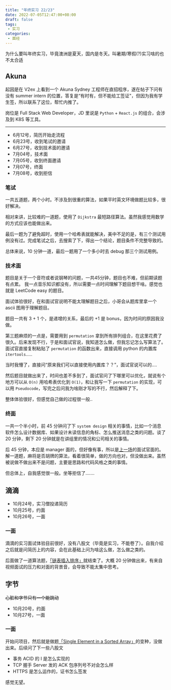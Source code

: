 ```yaml
---
title: "年终实习 22/23"
date: 2022-07-05T12:47:00+08:00
draft: false
tags:
 - 实习
categories:
 - 面经
---
```


为什么要叫年终实习，毕竟澳洲是夏天，国内是冬天。叫暑期/寒假(?)实习啥的也不太合适

## Akuna

起因是在 V2ex 上看到一个 Akuna Sydney 工程师在直招程序，遂在帖子下问有没有 summer intern 的位置，答复是“有时有，但不能给工签证"，但因为我有学生签，所以联系了这位，帮忙内推了。

岗位是 Full Stack Web Developer，JD 里说是 `Python` + `React.js` 的组合，会涉及到 K8S 等工具。

---

- 6月12号，简历开始走流程
- 6月23号，收到笔试的邀请
- 6月27号，收到技术面的邀请
- 7月04号，技术面
- 7月05号，收到终面邀请
- 7月07号，终面
- 7月08号，收到拒信

### 笔试

一共五道题，两个小时。不涉及到很重的算法，如果平时英文环境做题比较多，很好解决。

相对来讲，比较难的一道题，使用了 `Dijkstra` 最短路径算法。虽然我感觉用数学的方式应该也能做出来。

最后一题为了避免超时，使用一个哈希表就能解决，美中不足的是，有三个测试用例没有过。完成笔试之后，去搜索了下，得出一个结论，题目条件不完整导致的。

总体来说，10 分钟一道，最后一题用了一个多小时去 debug 那三个测试用例。

### 技术面

题目是关于一个音符或者说钢琴的问题，一共45分钟，题目也不难，但前期读题有点累。 我一点音乐知识都没有，所以需要一点时间理解下题目想干啥。感觉也就是 LeetCode easy 的题目。

面试体验很好，在和面试官说明不能太理解题目之后，小哥会从题库里拿一个 ascii 图用于理解题目。

题目一共有 3 + 1 个，是递增的关系，最后的 +1 是 bonus，因为时间的原因我没做。

第三题麻烦的一点是，需要用到 `permutation` 拿到所有排列组合，在这里花费了很久。后来发现不行，于是和面试官说，我知道怎么做，但我忘记怎么写算法了。面试官直接复制粘贴了 `permutation` 的函数出来，直接调用 python 的内置库 `itertools`.....

当时我懵了，直接问“原来我们可以直接使用内置库？？”，面试官说可以的....

然后题目就做出来了，时间也差不多到了，面试官问了下哪里可以优化，就说有个地方可以从 `O(n)` 用哈希表优化到 `O(1)`，和让我写一下 `permutation` 的实现，可以用 `Pseudocode`，写完之后问我为啥刚才写的不行，然后解释了下。

整体体验很好，但感觉自己做的过程很一般..

### 终面

一共一个半小时，前 45 分钟问了下 `system design` 相关的事情，比如一个消息软件怎么设计数据库、如果设计未读信息的角标、怎么推送消息之类的问题。谈了 20 分钟，剩下 20 分钟就是在讲组里的情况和公司相关的事情。

后 45 分钟，本应是 manager 面的，但好像有事，所以是[上一场](#技术面)的面试官面的。解一道题，麻将是否胡牌的算法，看着很简单，做的方向也对，但没做出来。虽然被说做不做出来不是问题，主要是思路和代码风格之类的事情。

但总体上，自我感觉很一般。坐等拒信了.......


## 滴滴

- 10月24号，实习僧投递简历
- 10月25号，约面
- 10月26号，一面

### 一面

滴滴的实习面试体验目前很好，没有八股文（毕竟是实习，不能卷了）。自我介绍之后就是问简历上的内容，会在此基础上问为啥这么做，怎么做之类的。

后面做了一道算法题，[「链表插入排序」](https://leetcode.cn/problems/insertion-sort-list/)就结束了。大概 20 分钟做出来，有来自视频面试的压力和对面的背景音，会导致不能太集中思考。

## 字节

~~心脏和字节只有一个能跳动~~

- 10月20号，约面
- 10月27号，一面

### 一面

开始问项目，然后就是做题[「Single Element in a Sorted Array」](https://leetcode.com/problems/single-element-in-a-sorted-array/)的变种，没做出来。后续问了下一些八股文

 - 事务 ACID 的 I 是怎么实现的
 - TCP 握手 Server 发的 ACK 包序列号不对会怎么样
 - HTTPS 是怎么运作的，证书怎么签发

感觉无望。